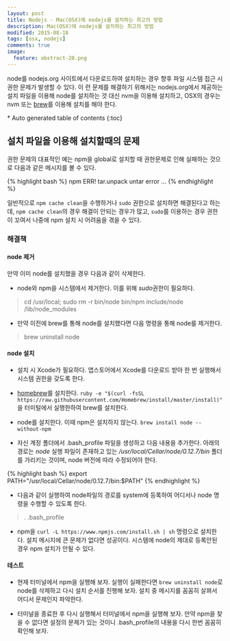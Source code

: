 ```yaml
---
layout: post
title: Nodejs - Mac(OSX)에 nodejs를 설치하는 최고의 방법
description: Mac(OSX)에 nodejs를 설치하는 최고의 방법
modified: 2015-08-18
tags: [osx, nodejs]
comments: true
image:
  feature: abstract-20.png
---
```


node를 nodejs.org 사이트에서 다운로드하여 설치하는 경우 향후 파일 시스템 접근 시 권한 문제가 발생할 수 있다. 이 런 문제를 해결하기 위해서는 nodejs.org에서 제공하는 설치 파일을 이용해 node를 설치하는 것 대신 nvm을 이용해 설치하고, OSX의 경우는 nvm 또는 [brew](http://brew.sh/)를 이용해 설치를 해야 한다.


<section id="table-of-contents" class="toc">
<div id="drawer" markdown="1">
*  Auto generated table of contents
{:toc}
</div>
</section><!-- /#table-of-contents -->


## 설치 파일을 이용해 설치할때의 문제

권한 문제의 대표적인 예는 npm을 global로 설치할 때 권한문제로 인해 실패하는 것으로 다음과 같은 메시지를 볼 수 있다.

{% highlight bash %}
npm ERR! tar.unpack untar error ...
{% endhighlight %}

일반적으로 `npm cache clean`을 수행하거나 `sudo` 권한으로 설치하면 해결된다고 하는데, `npm cache clean`의 경우 해결이 안되는 경우가 많고, `sudo`를 이용하는 경우 권한이 꼬여서 나중에 npm 설치 시 어려움을 겪을 수 있다. 

### 해결책

#### node 제거 

만약 이미 node를 설치했을 경우 다음과 같이 삭제한다. 

- node와 npm을 시스템에서 제거한다. 이를 위해 *sudo*권한이 필요하다. 

> cd /usr/local; sudo rm -r bin/node bin/npm include/node /lib/node_modules

- 만약 이전에 brew를 통해 node를 설치했다면 다음 명령을 통해 node를 제거한다. 

> brew uninstall node

#### node 설치 

- 설치 시 Xcode가 필요하다. 앱스토어에서 Xcode를 다운로드 받아 한 번 실행해서 시스템 권한을 갖도록 한다. 

- [homebrew](http://brew.sh/)를 설치한다. `ruby -e "$(curl -fsSL https://raw.githubusercontent.com/Homebrew/install/master/install)"`을 터미털에서 실행한하여 brew를 설치한다. 

- node를 설치한다. 이때 npm은 설치하지 않는다. `brew install node --without-npm`

- 자신 계정 폴더에서 .bash_profile 파일을 생성하고 다음 내용을 추가한다.
아래의 경로는 *node* 실행 파일이 존재하고 있는 */usr/local/Cellar/node/0.12.7/bin* 폴더를 가리키는 것이며, node 버전에 따라 수정되어야 한다.

{% highlight bash %}
export PATH="/usr/local/Cellar/node/0.12.7/bin:$PATH"
{% endhighlight %}

- 다음과 같이 실행하여 node파일의 경로를 system에 등록하여 어디서나 node 명령을 수행할 수 있도록 한다.

>. .bash_profile 

- npm을 `curl -L https://www.npmjs.com/install.sh | sh` 명령으로 설치한다. 설치 메시지에 큰 문제가 없다면 성공이다. 시스템에 node의 제대로 등록안된 경우 npm 설치가 안될 수 있다.  

#### 테스트

- 현재 터미널에서 npm을 실행해 보자. 실행이 실패한다면 `brew uninstall node`로 node를 삭제하고 다시 설치 순서를 진행해 보자. 설치 중 메시지를 꼼꼼히 살펴서 어디서 문제인지 파악한다. 

- 터미널을 종료한 후 다시 실행해서 터미널에서 npm을 실행해 보자. 만약 npm을 찾을 수 없다면 설정의 문제가 있는 것이니 .bash_profile의 내용을 다시 한번 꼼꼼히 확인해 보자. 
